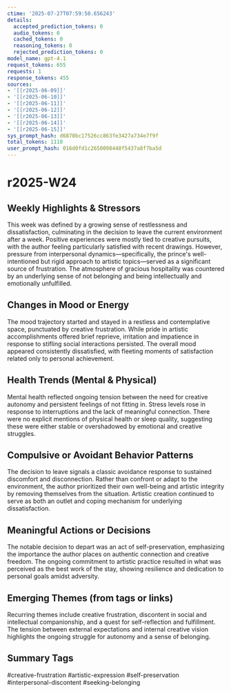 ```yaml
---
ctime: '2025-07-27T07:59:50.656243'
details:
  accepted_prediction_tokens: 0
  audio_tokens: 0
  cached_tokens: 0
  reasoning_tokens: 0
  rejected_prediction_tokens: 0
model_name: gpt-4.1
request_tokens: 655
requests: 1
response_tokens: 455
sources:
- '[[r2025-06-09]]'
- '[[r2025-06-10]]'
- '[[r2025-06-11]]'
- '[[r2025-06-12]]'
- '[[r2025-06-13]]'
- '[[r2025-06-14]]'
- '[[r2025-06-15]]'
sys_prompt_hash: d6870bc17526cc863fe3427a734e7f9f
total_tokens: 1110
user_prompt_hash: 016d0fd1c2650098448f5437a8f7ba5d
---
```

# r2025-W24

## Weekly Highlights & Stressors

This week was defined by a growing sense of restlessness and dissatisfaction, culminating in the decision to leave the current environment after a week. Positive experiences were mostly tied to creative pursuits, with the author feeling particularly satisfied with recent drawings. However, pressure from interpersonal dynamics—specifically, the prince's well-intentioned but rigid approach to artistic topics—served as a significant source of frustration. The atmosphere of gracious hospitality was countered by an underlying sense of not belonging and being intellectually and emotionally unfulfilled.

## Changes in Mood or Energy

The mood trajectory started and stayed in a restless and contemplative space, punctuated by creative frustration. While pride in artistic accomplishments offered brief reprieve, irritation and impatience in response to stifling social interactions persisted. The overall mood appeared consistently dissatisfied, with fleeting moments of satisfaction related only to personal achievement.

## Health Trends (Mental & Physical)

Mental health reflected ongoing tension between the need for creative autonomy and persistent feelings of not fitting in. Stress levels rose in response to interruptions and the lack of meaningful connection. There were no explicit mentions of physical health or sleep quality, suggesting these were either stable or overshadowed by emotional and creative struggles.

## Compulsive or Avoidant Behavior Patterns

The decision to leave signals a classic avoidance response to sustained discomfort and disconnection. Rather than confront or adapt to the environment, the author prioritized their own well-being and artistic integrity by removing themselves from the situation. Artistic creation continued to serve as both an outlet and coping mechanism for underlying dissatisfaction.

## Meaningful Actions or Decisions

The notable decision to depart was an act of self-preservation, emphasizing the importance the author places on authentic connection and creative freedom. The ongoing commitment to artistic practice resulted in what was perceived as the best work of the stay, showing resilience and dedication to personal goals amidst adversity.

## Emerging Themes (from tags or links)

Recurring themes include creative frustration, discontent in social and intellectual companionship, and a quest for self-reflection and fulfillment. The tension between external expectations and internal creative vision highlights the ongoing struggle for autonomy and a sense of belonging.

## Summary Tags

#creative-frustration #artistic-expression #self-preservation #interpersonal-discontent #seeking-belonging